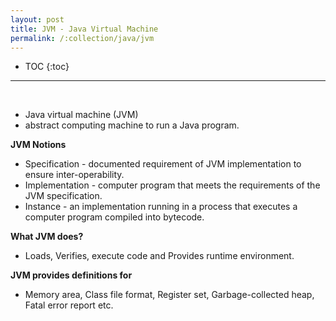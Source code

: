 ```yaml
---
layout: post
title: JVM - Java Virtual Machine
permalink: /:collection/java/jvm
---
```


- TOC
{:toc}

<hr><br>

- Java virtual machine (JVM) 
- abstract computing machine to run a Java program. 

**JVM Notions**
* Specification - documented requirement of JVM implementation to ensure inter-operability. 
* Implementation - computer program that meets the requirements of the JVM specification. 
* Instance - an implementation running in a process that executes a computer program compiled into bytecode.

**What JVM does?**
* Loads, Verifies, execute code and Provides runtime environment.

**JVM provides definitions for**
- Memory area, Class file format, Register set, Garbage-collected heap, Fatal error report etc.
